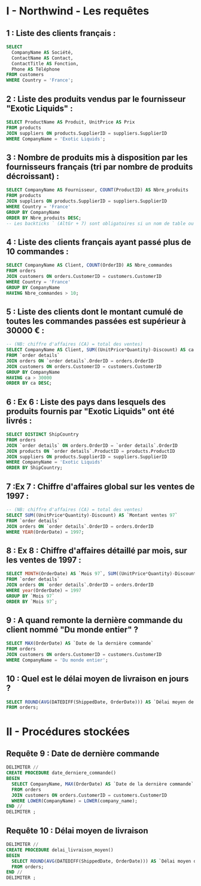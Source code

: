 # I - Northwind - Les requêtes

## 1 : Liste des clients français :
```sql
SELECT 
  CompanyName AS Société,
  ContactName AS Contact,
  ContactTitle AS Fonction,
  Phone AS Téléphone
FROM customers
WHERE Country = 'France';
```

## 2 : Liste des produits vendus par le fournisseur "Exotic Liquids" :
```sql
SELECT ProductName AS Produit, UnitPrice AS Prix
FROM products
JOIN suppliers ON products.SupplierID = suppliers.SupplierID
WHERE CompanyName = 'Exotic Liquids';
```

## 3 : Nombre de produits mis à disposition par les fournisseurs français (tri par nombre de produits décroissant) :
```sql
SELECT CompanyName AS Fournisseur, COUNT(ProductID) AS Nbre_produits
FROM products
JOIN suppliers ON products.SupplierID = suppliers.SupplierID
WHERE Country = 'France'
GROUP BY CompanyName
ORDER BY Nbre_produits DESC;
-- Les backticks ` (AltGr + 7) sont obligatoires si un nom de table ou un champ contient des espaces
```

## 4 : Liste des clients français ayant passé plus de 10 commandes :
```sql
SELECT CompanyName AS Client, COUNT(OrderID) AS Nbre_commandes
FROM orders
JOIN customers ON orders.CustomerID = customers.CustomerID
WHERE Country = 'France'
GROUP BY CompanyName
HAVING Nbre_commandes > 10;
```

## 5 : Liste des clients dont le montant cumulé de toutes les commandes passées est supérieur à 30000 € :
```sql
-- (NB: chiffre d'affaires (CA) = total des ventes)
SELECT CompanyName AS Client, SUM((UnitPrice*Quantity)-Discount) AS ca
FROM `order details`
JOIN orders ON `order details`.OrderID = orders.OrderID
JOIN customers ON orders.CustomerID = customers.CustomerID
GROUP BY CompanyName
HAVING ca > 30000
ORDER BY ca DESC;
```

## 6 : Ex 6 : Liste des pays dans lesquels des produits fournis par "Exotic Liquids" ont été livrés :
```sql
SELECT DISTINCT ShipCountry
FROM orders
JOIN `order details` ON orders.OrderID = `order details`.OrderID
JOIN products ON `order details`.ProductID = products.ProductID
JOIN suppliers ON products.SupplierID = suppliers.SupplierID
WHERE CompanyName = 'Exotic Liquids'
ORDER BY ShipCountry;
```

## 7 :Ex 7 : Chiffre d'affaires global sur les ventes de 1997 :
```sql
-- (NB: chiffre d'affaires (CA) = total des ventes)
SELECT SUM((UnitPrice*Quantity)-Discount) AS `Montant ventes 97`
FROM `order details`
JOIN orders ON `order details`.OrderID = orders.OrderID
WHERE YEAR(OrderDate) = 1997;
```

## 8 : Ex 8 : Chiffre d'affaires détaillé par mois, sur les ventes de 1997 :
```sql
SELECT MONTH(OrderDate) AS `Mois 97`, SUM((UnitPrice*Quantity)-Discount) AS `Montant Ventes`
FROM `order details`
JOIN orders ON `order details`.OrderID = orders.OrderID
WHERE year(OrderDate) = 1997
GROUP BY `Mois 97`
ORDER BY `Mois 97`;
```

## 9 : A quand remonte la dernière commande du client nommé "Du monde entier" ?
```sql
SELECT MAX(OrderDate) AS `Date de la dernière commande`
FROM orders
JOIN customers ON orders.CustomerID = customers.CustomerID
WHERE CompanyName = 'Du monde entier';
```

## 10 : Quel est le délai moyen de livraison en jours ?
```sql
SELECT ROUND(AVG(DATEDIFF(ShippedDate, OrderDate))) AS `Délai moyen de livraison en jours`
FROM orders;
```

# II - Procédures stockées

## Requête 9 : Date de dernière commande
```sql
DELIMITER //
CREATE PROCEDURE date_derniere_commande()
BEGIN
  SELECT CompanyName, MAX(OrderDate) AS `Date de la dernière commande`
  FROM orders
  JOIN customers ON orders.CustomerID = customers.CustomerID
  WHERE LOWER(CompanyName) = LOWER(company_name);
END //
DELIMITER ;
```

## Requête 10 : Délai moyen de livraison
```sql
DELIMITER //
CREATE PROCEDURE delai_livraison_moyen()
BEGIN
  SELECT ROUND(AVG(DATEDIFF(ShippedDate, OrderDate))) AS `Délai moyen de livraison en jours`
  FROM orders;
END //
DELIMITER ;
```